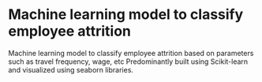 # Machine learning model to classify employee attrition
Machine learning model to classify employee attrition based on parameters such as travel frequency, wage, etc
Predominantly built using Scikit-learn and visualized using seaborn libraries.

